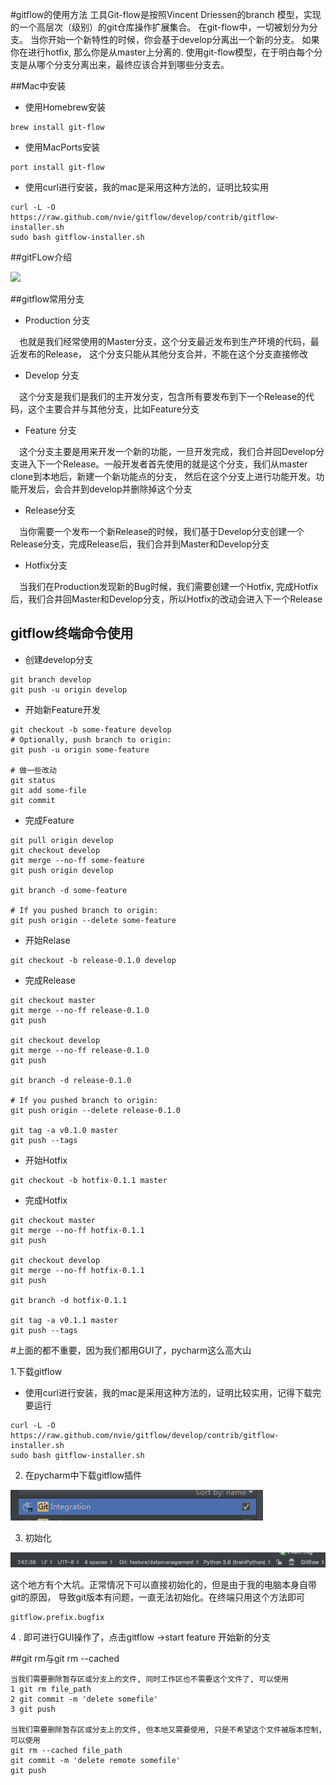 #gitflow的使用方法
工具Git-flow是按照Vincent Driessen的branch 模型，实现的一个高层次（级别）的git仓库操作扩展集合。 
在git-flow中，一切被划分为分支。 当你开始一个新特性的时候，你会基于develop分离出一个新的分支。 如果你在进行hotfix, 那么你是从master上分离的. 
使用git-flow模型，在于明白每个分支是从哪个分支分离出来，最终应该合并到哪些分支去。

##Mac中安装

* 使用Homebrew安装 
```
brew install git-flow
```

* 使用MacPorts安装 
```
port install git-flow
```

* 使用curl进行安装，我的mac是采用这种方法的，证明比较实用
```
curl -L -O https://raw.github.com/nvie/gitflow/develop/contrib/gitflow-installer.sh
sudo bash gitflow-installer.sh
```

##gitFLow介绍

![](https://img-blog.csdn.net/20170226140622614?watermark/2/text/aHR0cDovL2Jsb2cuY3Nkbi5uZXQvdzY5NTA1MDE2Nw==/font/5a6L5L2T/fontsize/400/fill/I0JBQkFCMA==/dissolve/70/gravity/SouthEast)

##gitflow常用分支

* Production 分支 

&ensp;&ensp;也就是我们经常使用的Master分支，这个分支最近发布到生产环境的代码，最近发布的Release， 这个分支只能从其他分支合并，不能在这个分支直接修改


* Develop 分支 

&ensp;&ensp;这个分支是我们是我们的主开发分支，包含所有要发布到下一个Release的代码，这个主要合并与其他分支，比如Feature分支

* Feature 分支 

&ensp;&ensp;这个分支主要是用来开发一个新的功能，一旦开发完成，我们合并回Develop分支进入下一个Release。一般开发者首先使用的就是这个分支，我们从master clone到本地后，新建一个新功能点的分支，
然后在这个分支上进行功能开发。功能开发后，会合并到develop并删除掉这个分支

* Release分支 

&ensp;&ensp;当你需要一个发布一个新Release的时候，我们基于Develop分支创建一个Release分支，完成Release后，我们合并到Master和Develop分支

* Hotfix分支 

&ensp;&ensp;当我们在Production发现新的Bug时候，我们需要创建一个Hotfix, 完成Hotfix后，我们合并回Master和Develop分支，所以Hotfix的改动会进入下一个Release

## gitflow终端命令使用

* 创建develop分支
```
git branch develop
git push -u origin develop
```
* 开始新Feature开发
```
git checkout -b some-feature develop
# Optionally, push branch to origin:
git push -u origin some-feature    

# 做一些改动    
git status
git add some-file
git commit

```
* 完成Feature
```
git pull origin develop
git checkout develop
git merge --no-ff some-feature
git push origin develop

git branch -d some-feature

# If you pushed branch to origin:
git push origin --delete some-feature
```
* 开始Relase
```
git checkout -b release-0.1.0 develop
```
* 完成Release
```
git checkout master
git merge --no-ff release-0.1.0
git push

git checkout develop
git merge --no-ff release-0.1.0
git push

git branch -d release-0.1.0

# If you pushed branch to origin:
git push origin --delete release-0.1.0   

git tag -a v0.1.0 master
git push --tags
```
* 开始Hotfix
```
git checkout -b hotfix-0.1.1 master
```
* 完成Hotfix
```
git checkout master
git merge --no-ff hotfix-0.1.1
git push

git checkout develop
git merge --no-ff hotfix-0.1.1
git push

git branch -d hotfix-0.1.1

git tag -a v0.1.1 master
git push --tags
```

#上面的都不重要，因为我们都用GUI了，pycharm这么高大山

1.下载gitflow
* 使用curl进行安装，我的mac是采用这种方法的，证明比较实用，记得下载完要运行
```
curl -L -O https://raw.github.com/nvie/gitflow/develop/contrib/gitflow-installer.sh
sudo bash gitflow-installer.sh
```
2. 在pycharm中下载gitflow插件
     
![](jpg/gitflow插件.PNG)

3. 初始化

![](jpg/initRepo.png)

这个地方有个大坑。正常情况下可以直接初始化的，但是由于我的电脑本身自带git的原因，
导致git版本有问题，一直无法初始化。在终端只用这个方法即可
```
gitflow.prefix.bugfix
```
4 . 即可进行GUI操作了，点击gitflow ->start feature 开始新的分支


##git rm与git rm --cached
```
当我们需要删除暂存区或分支上的文件, 同时工作区也不需要这个文件了, 可以使用
1 git rm file_path
2 git commit -m 'delete somefile'
3 git push

当我们需要删除暂存区或分支上的文件, 但本地又需要使用, 只是不希望这个文件被版本控制, 可以使用
git rm --cached file_path
git commit -m 'delete remote somefile'
git push

```